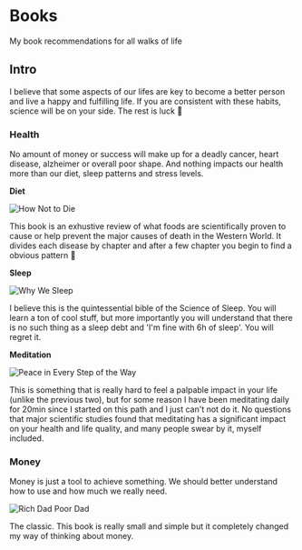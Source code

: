 # Books
My book recommendations for all walks of life

## Intro

I believe that some aspects of our lifes are key to become a better person and live a happy and fulfilling life.
If you are consistent with these habits, science will be on your side. The rest is luck 🎲

### Health
No amount of money or success will make up for a deadly cancer, heart disease, alzheimer or overall poor shape.
And nothing impacts our health more than our diet, sleep patterns and stress levels.

**Diet**

![How Not to Die](https://user-images.githubusercontent.com/20741018/109691747-aab53f00-7b7f-11eb-9109-c94f652939c7.jpg)

This book is an exhustive review of what foods are scientifically proven to cause or help prevent the major causes of death in the Western World.
It divides each disease by chapter and after a few chapter you begin to find a obvious pattern 🌱

**Sleep**

![Why We Sleep](https://user-images.githubusercontent.com/20741018/109691944-dafcdd80-7b7f-11eb-82fe-0d56db0bceb1.png)

I believe this is the quintessential bible of the Science of Sleep. 
You will learn a ton of cool stuff, but more importantly you will understand that there is no such thing as a sleep debt and 'I'm fine with 6h of sleep'. 
You will regret it.

**Meditation**

![Peace in Every Step of the Way](https://user-images.githubusercontent.com/20741018/109689777-8e180780-7b7d-11eb-9eb8-469270fb2ed9.png)

This is something that is really hard to feel a palpable impact in your life (unlike the previous two), but for some reason I have been meditating daily for 20min since I started on this path and I just can't not do it.
No questions that major scientific studies found that meditating has a significant impact on your health and life quality, and many people swear by it, myself included.

### Money

Money is just a tool to achieve something. We should better understand how to use and how much we really need.

![Rich Dad Poor Dad](https://user-images.githubusercontent.com/20741018/109692380-5a8aac80-7b80-11eb-8946-a752b905acac.jpg)



The classic. This book is really small and simple but it completely changed my way of thinking about money. 




